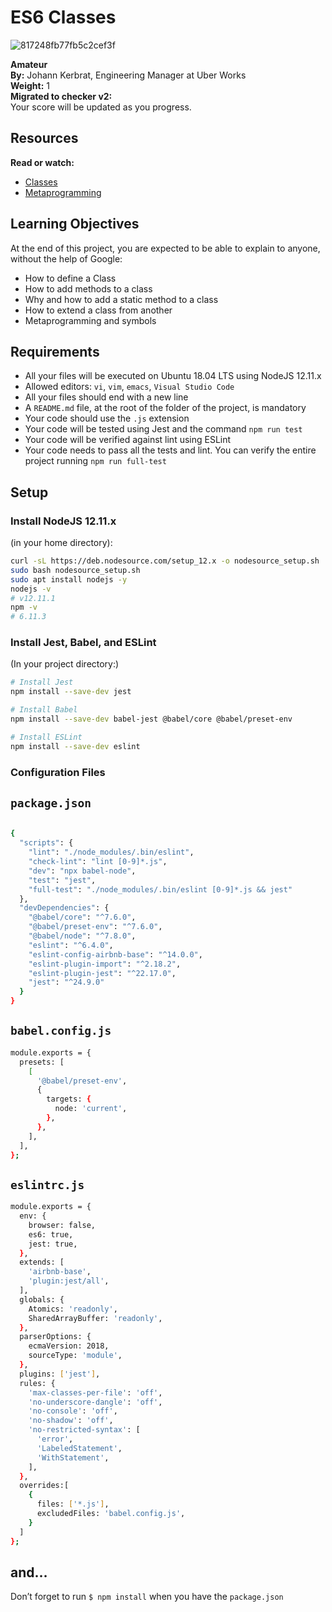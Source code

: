 # ES6 Classes

![817248fb77fb5c2cef3f](https://github.com/user-attachments/assets/b785c2ba-bd58-479b-af65-1b6e8a6fb60f)

**Amateur**  
**By:** Johann Kerbrat, Engineering Manager at Uber Works  
**Weight:** 1  
**Migrated to checker v2:**   
Your score will be updated as you progress.

## Resources
**Read or watch:**
- [Classes](link-to-classes-resource)
- [Metaprogramming](link-to-metaprogramming-resource)

## Learning Objectives
At the end of this project, you are expected to be able to explain to anyone, without the help of Google:
- How to define a Class
- How to add methods to a class
- Why and how to add a static method to a class
- How to extend a class from another
- Metaprogramming and symbols

## Requirements
- All your files will be executed on Ubuntu 18.04 LTS using NodeJS 12.11.x
- Allowed editors: `vi`, `vim`, `emacs`, `Visual Studio Code`
- All your files should end with a new line
- A `README.md` file, at the root of the folder of the project, is mandatory
- Your code should use the `.js` extension
- Your code will be tested using Jest and the command `npm run test`
- Your code will be verified against lint using ESLint
- Your code needs to pass all the tests and lint. You can verify the entire project running `npm run full-test`

## Setup

### Install NodeJS 12.11.x
(in your home directory):
```sh
curl -sL https://deb.nodesource.com/setup_12.x -o nodesource_setup.sh
sudo bash nodesource_setup.sh
sudo apt install nodejs -y
nodejs -v
# v12.11.1
npm -v
# 6.11.3
```

### Install Jest, Babel, and ESLint
(In your project directory:)
```bash
# Install Jest
npm install --save-dev jest

# Install Babel
npm install --save-dev babel-jest @babel/core @babel/preset-env

# Install ESLint
npm install --save-dev eslint
```
### Configuration Files

## `package.json`

```bash

{
  "scripts": {
    "lint": "./node_modules/.bin/eslint",
    "check-lint": "lint [0-9]*.js",
    "dev": "npx babel-node",
    "test": "jest",
    "full-test": "./node_modules/.bin/eslint [0-9]*.js && jest"
  },
  "devDependencies": {
    "@babel/core": "^7.6.0",
    "@babel/preset-env": "^7.6.0",
    "@babel/node": "^7.8.0",
    "eslint": "^6.4.0",
    "eslint-config-airbnb-base": "^14.0.0",
    "eslint-plugin-import": "^2.18.2",
    "eslint-plugin-jest": "^22.17.0",
    "jest": "^24.9.0"
  }
}
```

## `babel.config.js`

```bash
module.exports = {
  presets: [
    [
      '@babel/preset-env',
      {
        targets: {
          node: 'current',
        },
      },
    ],
  ],
};
```

## `eslintrc.js`

```bash
module.exports = {
  env: {
    browser: false,
    es6: true,
    jest: true,
  },
  extends: [
    'airbnb-base',
    'plugin:jest/all',
  ],
  globals: {
    Atomics: 'readonly',
    SharedArrayBuffer: 'readonly',
  },
  parserOptions: {
    ecmaVersion: 2018,
    sourceType: 'module',
  },
  plugins: ['jest'],
  rules: {
    'max-classes-per-file': 'off',
    'no-underscore-dangle': 'off',
    'no-console': 'off',
    'no-shadow': 'off',
    'no-restricted-syntax': [
      'error',
      'LabeledStatement',
      'WithStatement',
    ],
  },
  overrides:[
    {
      files: ['*.js'],
      excludedFiles: 'babel.config.js',
    }
  ]
};
```
## and…
Don’t forget to run `$ npm install` when you have the `package.json`
